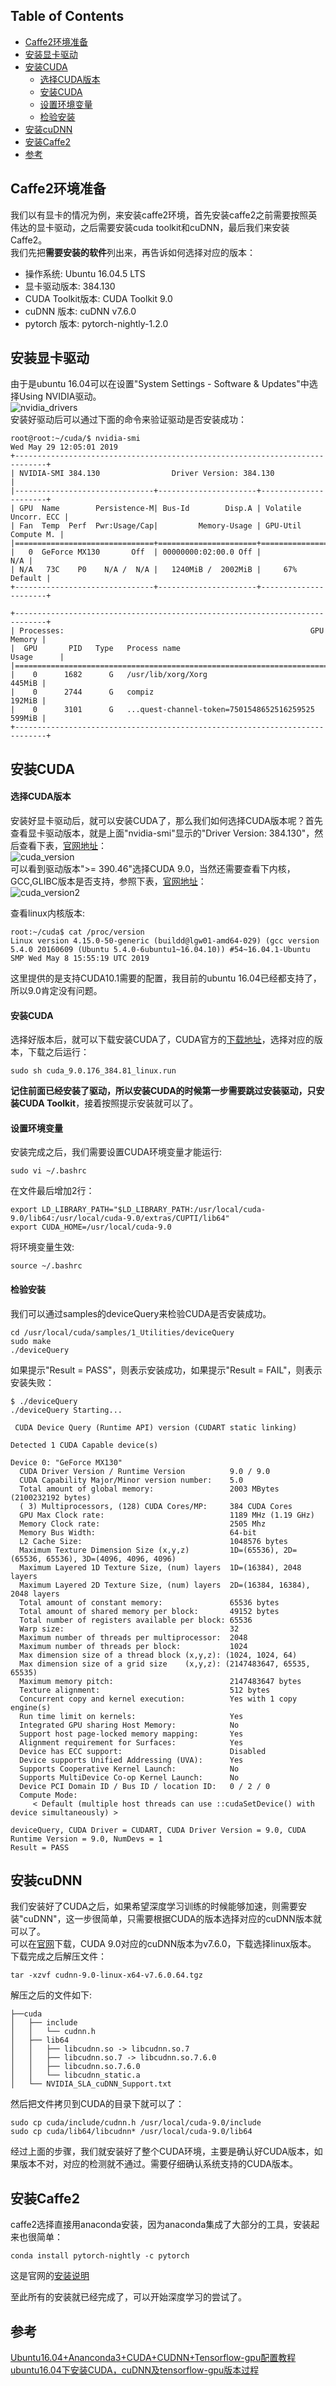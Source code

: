 ## Table of Contents
- [Caffe2环境准备](#env)
- [安装显卡驱动](#drivers)
- [安装CUDA](#cuda)
    - [选择CUDA版本](#cuda_version)
    - [安装CUDA](#cuda_install)
    - [设置环境变量](#cuda_env)
    - [检验安装](#cuda_check)
- [安装cuDNN](#cudnn)
- [安装Caffe2](#caffe2)
- [参考](#reference)

<a name="env" />

## Caffe2环境准备
我们以有显卡的情况为例，来安装caffe2环境，首先安装caffe2之前需要按照英伟达的显卡驱动，之后需要安装cuda toolkit和cuDNN，最后我们来安装Caffe2。  
我们先把**需要安装的软件**列出来，再告诉如何选择对应的版本：  
* 操作系统: Ubuntu 16.04.5 LTS
* 显卡驱动版本: 384.130
* CUDA Toolkit版本: CUDA Toolkit 9.0
* cuDNN 版本: cuDNN v7.6.0
* pytorch 版本: pytorch-nightly-1.2.0

<a name="drivers" />

## 安装显卡驱动
由于是ubuntu 16.04可以在设置"System Settings - Software & Updates"中选择Using NVIDIA驱动。  
![nvidia_drivers](../img/nvidia_drivers.png)  
安装好驱动后可以通过下面的命令来验证驱动是否安装成功：  
```
root@root:~/cuda/$ nvidia-smi
Wed May 29 12:05:01 2019       
+-----------------------------------------------------------------------------+
| NVIDIA-SMI 384.130                Driver Version: 384.130                   |
|-------------------------------+----------------------+----------------------+
| GPU  Name        Persistence-M| Bus-Id        Disp.A | Volatile Uncorr. ECC |
| Fan  Temp  Perf  Pwr:Usage/Cap|         Memory-Usage | GPU-Util  Compute M. |
|===============================+======================+======================|
|   0  GeForce MX130       Off  | 00000000:02:00.0 Off |                  N/A |
| N/A   73C    P0    N/A /  N/A |   1240MiB /  2002MiB |     67%      Default |
+-------------------------------+----------------------+----------------------+
                                                                               
+-----------------------------------------------------------------------------+
| Processes:                                                       GPU Memory |
|  GPU       PID   Type   Process name                             Usage      |
|=============================================================================|
|    0      1682      G   /usr/lib/xorg/Xorg                           445MiB |
|    0      2744      G   compiz                                       192MiB |
|    0      3101      G   ...quest-channel-token=7501548652516259525   599MiB |
+-----------------------------------------------------------------------------+
```

<a name="cuda" />

## 安装CUDA

<a name="cuda_version" />

#### 选择CUDA版本
安装好显卡驱动后，就可以安装CUDA了，那么我们如何选择CUDA版本呢？首先查看显卡驱动版本，就是上面"nvidia-smi"显示的"Driver Version: 384.130"，然后查看下表，[官网地址](https://docs.nvidia.com/cuda/cuda-toolkit-release-notes/index.html)：  
![cuda_version](../img/cuda_version.png)  
可以看到驱动版本">= 390.46"选择CUDA 9.0，当然还需要查看下内核，GCC,GLIBC版本是否支持，参照下表，[官网地址](https://docs.nvidia.com/cuda/cuda-installation-guide-linux/index.html)：  
![cuda_version2](../img/cuda_version2.png)  

查看linux内核版本:  
```
root:~/cuda$ cat /proc/version
Linux version 4.15.0-50-generic (buildd@lgw01-amd64-029) (gcc version 5.4.0 20160609 (Ubuntu 5.4.0-6ubuntu1~16.04.10)) #54~16.04.1-Ubuntu SMP Wed May 8 15:55:19 UTC 2019

```

这里提供的是支持CUDA10.1需要的配置，我目前的ubuntu 16.04已经都支持了，所以9.0肯定没有问题。  

<a name="cuda_install" />

#### 安装CUDA
选择好版本后，就可以下载安装CUDA了，CUDA官方的[下载地址](https://developer.nvidia.com/cuda-toolkit-archive)，选择对应的版本，下载之后运行：  
```
sudo sh cuda_9.0.176_384.81_linux.run
```
**记住前面已经安装了驱动，所以安装CUDA的时候第一步需要跳过安装驱动，只安装CUDA Toolkit**，接着按照提示安装就可以了。


<a name="cuda_env" />

#### 设置环境变量
安装完成之后，我们需要设置CUDA环境变量才能运行:  
```
sudo vi ~/.bashrc
```
在文件最后增加2行：  
```
export LD_LIBRARY_PATH="$LD_LIBRARY_PATH:/usr/local/cuda-9.0/lib64:/usr/local/cuda-9.0/extras/CUPTI/lib64"
export CUDA_HOME=/usr/local/cuda-9.0
```
将环境变量生效:  
```
source ~/.bashrc
```

<a name="cuda_check" />

#### 检验安装
我们可以通过samples的deviceQuery来检验CUDA是否安装成功。  
```
cd /usr/local/cuda/samples/1_Utilities/deviceQuery 
sudo make
./deviceQuery
```
如果提示"Result = PASS"，则表示安装成功，如果提示"Result = FAIL"，则表示安装失败：  
```
$ ./deviceQuery 
./deviceQuery Starting...

 CUDA Device Query (Runtime API) version (CUDART static linking)

Detected 1 CUDA Capable device(s)

Device 0: "GeForce MX130"
  CUDA Driver Version / Runtime Version          9.0 / 9.0
  CUDA Capability Major/Minor version number:    5.0
  Total amount of global memory:                 2003 MBytes (2100232192 bytes)
  ( 3) Multiprocessors, (128) CUDA Cores/MP:     384 CUDA Cores
  GPU Max Clock rate:                            1189 MHz (1.19 GHz)
  Memory Clock rate:                             2505 Mhz
  Memory Bus Width:                              64-bit
  L2 Cache Size:                                 1048576 bytes
  Maximum Texture Dimension Size (x,y,z)         1D=(65536), 2D=(65536, 65536), 3D=(4096, 4096, 4096)
  Maximum Layered 1D Texture Size, (num) layers  1D=(16384), 2048 layers
  Maximum Layered 2D Texture Size, (num) layers  2D=(16384, 16384), 2048 layers
  Total amount of constant memory:               65536 bytes
  Total amount of shared memory per block:       49152 bytes
  Total number of registers available per block: 65536
  Warp size:                                     32
  Maximum number of threads per multiprocessor:  2048
  Maximum number of threads per block:           1024
  Max dimension size of a thread block (x,y,z): (1024, 1024, 64)
  Max dimension size of a grid size    (x,y,z): (2147483647, 65535, 65535)
  Maximum memory pitch:                          2147483647 bytes
  Texture alignment:                             512 bytes
  Concurrent copy and kernel execution:          Yes with 1 copy engine(s)
  Run time limit on kernels:                     Yes
  Integrated GPU sharing Host Memory:            No
  Support host page-locked memory mapping:       Yes
  Alignment requirement for Surfaces:            Yes
  Device has ECC support:                        Disabled
  Device supports Unified Addressing (UVA):      Yes
  Supports Cooperative Kernel Launch:            No
  Supports MultiDevice Co-op Kernel Launch:      No
  Device PCI Domain ID / Bus ID / location ID:   0 / 2 / 0
  Compute Mode:
     < Default (multiple host threads can use ::cudaSetDevice() with device simultaneously) >

deviceQuery, CUDA Driver = CUDART, CUDA Driver Version = 9.0, CUDA Runtime Version = 9.0, NumDevs = 1
Result = PASS
```

<a name="cudnn" />

## 安装cuDNN
我们安装好了CUDA之后，如果希望深度学习训练的时候能够加速，则需要安装"cuDNN"，这一步很简单，只需要根据CUDA的版本选择对应的cuDNN版本就可以了。  
可以在[官网](https://developer.nvidia.com/rdp/cudnn-download)下载，CUDA 9.0对应的cuDNN版本为v7.6.0，下载选择linux版本。  
下载完成之后解压文件：  
```
tar -xzvf cudnn-9.0-linux-x64-v7.6.0.64.tgz
```
解压之后的文件如下:  
```
├──cuda
│   ├── include
│   │   └── cudnn.h
│   ├── lib64
│   │   ├── libcudnn.so -> libcudnn.so.7
│   │   ├── libcudnn.so.7 -> libcudnn.so.7.6.0
│   │   ├── libcudnn.so.7.6.0
│   │   └── libcudnn_static.a
│   └── NVIDIA_SLA_cuDNN_Support.txt
```
然后把文件拷贝到CUDA的目录下就可以了：  
```
sudo cp cuda/include/cudnn.h /usr/local/cuda-9.0/include
sudo cp cuda/lib64/libcudnn* /usr/local/cuda-9.0/lib64
```

经过上面的步骤，我们就安装好了整个CUDA环境，主要是确认好CUDA版本，如果版本不对，对应的检测就不通过。需要仔细确认系统支持的CUDA版本。  


<a name="caffe2" />

## 安装Caffe2
caffe2选择直接用anaconda安装，因为anaconda集成了大部分的工具，安装起来也很简单：
```
conda install pytorch-nightly -c pytorch
```
这是官网的[安装说明](https://caffe2.ai/docs/getting-started.html?platform=ubuntu&configuration=prebuilt)  


至此所有的安装就已经完成了，可以开始深度学习的尝试了。  

<a name="reference" />

## 参考
[Ubuntu16.04+Ananconda3+CUDA+CUDNN+Tensorflow-gpu配置教程](https://zhuanlan.zhihu.com/p/37569310)  
[ubuntu16.04下安装CUDA，cuDNN及tensorflow-gpu版本过程](https://blog.csdn.net/u014595019/article/details/53732015)  
